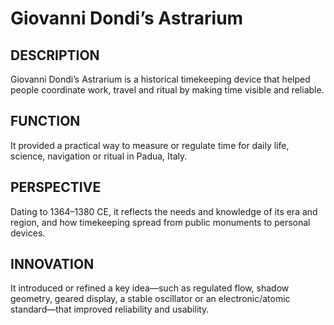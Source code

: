 # Giovanni Dondi’s Astrarium

## DESCRIPTION
Giovanni Dondi’s Astrarium is a historical timekeeping device that helped people coordinate work, travel and ritual by making time visible and reliable.

## FUNCTION
It provided a practical way to measure or regulate time for daily life, science, navigation or ritual in Padua, Italy.

## PERSPECTIVE
Dating to 1364–1380 CE, it reflects the needs and knowledge of its era and region, and how timekeeping spread from public monuments to personal devices.

## INNOVATION
It introduced or refined a key idea—such as regulated flow, shadow geometry, geared display, a stable oscillator or an electronic/atomic standard—that improved reliability and usability.
